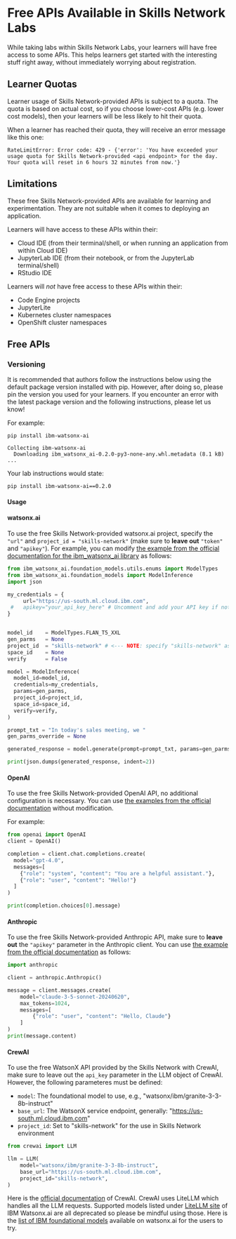 # Free APIs Available in Skills Network Labs

While taking labs within Skills Network Labs, your learners will have free access to some APIs.
This helps learners get started with the interesting stuff right away, without immediately worrying about registration.

## Learner Quotas

Learner usage of Skills Network-provided APIs is subject to a quota. The quota is based on actual cost, so if you choose lower-cost APIs (e.g. lower cost models), then your learners will be less likely to hit their quota.

When a learner has reached their quota, they will receive an error message like this one:

```shell
RateLimitError: Error code: 429 - {'error': 'You have exceeded your usage quota for Skills Network-provided <api endpoint> for the day. Your quota will reset in 6 hours 32 minutes from now.'}
```

## Limitations

These free Skills Network-provided APIs are available for learning and experimentation. They are not suitable when it comes to deploying an application.

Learners will have access to these APIs within their:
- Cloud IDE (from their terminal/shell, or when running an application from within Cloud IDE)
- JupyterLab IDE (from their notebook, or from the JupyterLab terminal/shell)
- RStudio IDE

Learners will _not_ have free access to these APIs within their:
- Code Engine projects
- JupyterLite
- Kubernetes cluster namespaces
- OpenShift cluster namespaces


## Free APIs

### Versioning

It is recommended that authors follow the instructions below using the default package version installed with pip. However, after doing so, please pin the version you used for your learners. If you encounter an error with the latest package version and the following instructions, please let us know!

For example:
```shell
pip install ibm-watsonx-ai
```
```
Collecting ibm-watsonx-ai
  Downloading ibm_watsonx_ai-0.2.0-py3-none-any.whl.metadata (8.1 kB)
...
```

Your lab instructions would state:
```shell
pip install ibm-watsonx-ai==0.2.0
```

#### Usage

#### watsonx.ai

To use the free Skills Network-provided watsonx.ai project, specify the `"url"` and `project_id = "skills-network"` (make sure to **leave out** `"token"` and `"apikey"`). For example, you can modify [the example from the official documentation for the ibm_watsonx_ai library](https://www.ibm.com/docs/en/watsonx/saas?topic=library-inferencing-foundation-model) as follows:

```python
from ibm_watsonx_ai.foundation_models.utils.enums import ModelTypes
from ibm_watsonx_ai.foundation_models import ModelInference
import json

my_credentials = {
     url="https://us-south.ml.cloud.ibm.com",     
 #   apikey="your_api_key_here" # Uncomment and add your API key if not using skills-network 
}


model_id    = ModelTypes.FLAN_T5_XXL
gen_parms   = None
project_id  = "skills-network" # <--- NOTE: specify "skills-network" as your project_id
space_id    = None
verify      = False

model = ModelInference(
  model_id=model_id,
  credentials=my_credentials,
  params=gen_parms,
  project_id=project_id,
  space_id=space_id,
  verify=verify,
)

prompt_txt = "In today's sales meeting, we "
gen_parms_override = None

generated_response = model.generate(prompt=prompt_txt, params=gen_parms_override)

print(json.dumps(generated_response, indent=2))
```

#### OpenAI

To use the free Skills Network-provided OpenAI API, no additional configuration is necessary. You can use [the examples from the official documentation](https://platform.openai.com/docs/api-reference/chat/create?lang=python) without modification.

For example:
```python
from openai import OpenAI
client = OpenAI()

completion = client.chat.completions.create(
  model="gpt-4.0",
  messages=[
    {"role": "system", "content": "You are a helpful assistant."},
    {"role": "user", "content": "Hello!"}
  ]
)

print(completion.choices[0].message)
```

#### Anthropic

To use the free Skills Network-provided Anthropic API, make sure to **leave out** the `"apikey"` parameter in the Anthropic client. You can use [the example from the official documentation](https://docs.anthropic.com/en/api/client-sdks#python) as follows:

```python
import anthropic

client = anthropic.Anthropic()

message = client.messages.create(
    model="claude-3-5-sonnet-20240620",
    max_tokens=1024,
    messages=[
        {"role": "user", "content": "Hello, Claude"}
    ]
)
print(message.content)
```

#### CrewAI

To use the free WatsonX API provided by the Skills Network with CrewAI, make sure to leave out the `api_key` parameter in the LLM object of CrewAI. However, the following parameteres must be defined:
- `model`: The foundational model to use, e.g., "watsonx/ibm/granite-3-3-8b-instruct"
- `base_url`: The WatsonX service endpoint, generally: "https://us-south.ml.cloud.ibm.com"
- `project_id`: Set to "skills-network" for the use in Skills Network environment

```python
from crewai import LLM 

llm = LLM(
    model="watsonx/ibm/granite-3-3-8b-instruct",
    base_url="https://us-south.ml.cloud.ibm.com",
    project_id="skills-network",
)
```

Here is the [official documentation](https://docs.crewai.com/en/concepts/llms#provider-configuration-examples) of CrewAI. CrewAI uses LiteLLM which handles all the LLM requests. Supported models listed under [LiteLLM site](https://docs.litellm.ai/docs/providers/watsonx) of IBM Watsonx.ai are all deprecated so please be mindful using those. Here is the [list of IBM foundational models](https://www.ibm.com/docs/en/watsonx/saas?topic=models-foundation) available on watsonx.ai for the users to try.
